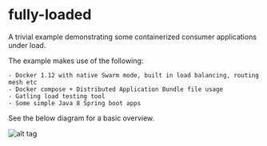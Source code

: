 # fully-loaded


A trivial example demonstrating some containerized consumer applications under load.
 
The example makes use of the following:

    - Docker 1.12 with native Swarm mode, built in load balancing, routing mesh etc
    - Docker compose + Distributed Application Bundle file usage
    - Gatling load testing tool
    - Some simple Java 8 Spring boot apps

<p>

See the below diagram for a basic overview.

![alt tag](docs/fully-loaded.png)

